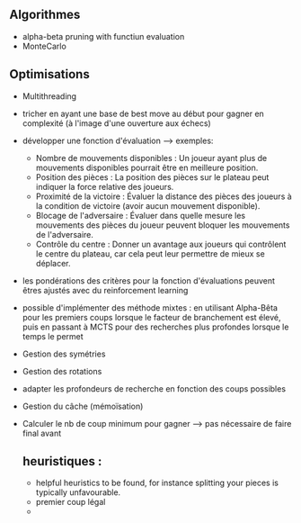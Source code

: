 ## Algorithmes 
* alpha-beta pruning with functiun evaluation
* MonteCarlo

## Optimisations
* Multithreading
* tricher en ayant une base de best move au début pour gagner en complexité (à l'image d'une ouverture aux échecs)
* développer  une fonction d'évaluation --> exemples:
  * Nombre de mouvements disponibles : Un joueur ayant plus de mouvements disponibles pourrait être en meilleure position.
  * Position des pièces : La position des pièces sur le plateau peut indiquer la force relative des joueurs.
  * Proximité de la victoire : Évaluer la distance des pièces des joueurs à la condition de victoire (avoir aucun mouvement disponible).
  * Blocage de l'adversaire : Évaluer dans quelle mesure les mouvements des pièces du joueur peuvent bloquer les mouvements de l'adversaire.
  * Contrôle du centre : Donner un avantage aux joueurs qui contrôlent le centre du plateau, car cela peut leur permettre de mieux se déplacer.
* les pondérations des critères pour la fonction d'évaluations peuvent êtres ajustés avec du reinforcement learning
* possible d'implémenter des méthode mixtes : en utilisant Alpha-Bêta pour les premiers coups lorsque le facteur de branchement est élevé, puis en passant à MCTS pour des recherches plus profondes lorsque le temps le permet
* Gestion des symétries
* Gestion des rotations
* adapter les profondeurs de recherche en fonction des coups possibles
* Gestion du câche (mémoïsation)
* Calculer le nb de coup minimum pour gagner --> pas nécessaire de faire final avant 

  ## heuristiques :
  *  helpful heuristics to be found, for instance splitting your pieces is typically unfavourable.
  *  premier coup légal
  *  
